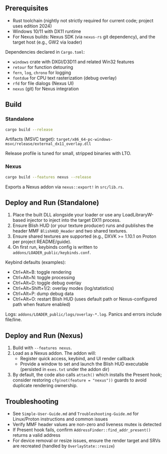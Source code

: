 ## Prerequisites
- Rust toolchain (nightly not strictly required for current code; project uses edition 2024)
- Windows 10/11 with DX11 runtime
- For Nexus builds: Nexus SDK (via `nexus-rs` git dependency), and the target host (e.g., GW2 via loader)

Dependencies declared in `Cargo.toml`:
- `windows` crate with DXGI/D3D11 and related Win32 features
- `retour` for function detouring
- `fern`, `log`, `chrono` for logging
- `fontdue` for CPU text rasterization (debug overlay)
- `rfd` for file dialogs (Nexus UI)
- `nexus` (git) for Nexus integration

## Build

### Standalone
```bash
cargo build --release
```
Artifacts (MSVC target): `target/x86_64-pc-windows-msvc/release/external_dx11_overlay.dll`

Release profile is tuned for small, stripped binaries with LTO.

### Nexus
```bash
cargo build --features nexus --release
```

Exports a Nexus addon via `nexus::export!` in `src/lib.rs`.

## Deploy and Run (Standalone)
1) Place the built DLL alongside your loader or use any LoadLibraryW-based injector to inject into the target DX11 process.
2) Ensure Blish HUD (or your texture producer) runs and publishes the header MMF `BlishHUD_Header` and two shared textures.
3) Ensure shared textures are supported (e.g., DXVK >= 1.10.1 on Proton per project README/guide).
4) On first run, keybinds config is written to `addons/LOADER_public/keybinds.conf`.

Keybind defaults (examples):
- Ctrl+Alt+B: toggle rendering
- Ctrl+Alt+N: toggle processing
- Ctrl+Alt+D: toggle debug overlay
- Ctrl+Alt+Shift+1/2: overlay modes (log/statistics)
- Ctrl+Alt+P: dump debug data
- Ctrl+Alt+O: restart Blish HUD (uses default path or Nexus-configured path when feature enabled)

Logs: `addons/LOADER_public/logs/overlay-*.log`. Panics and errors include file/line.

## Deploy and Run (Nexus)
1) Build with `--features nexus`.
2) Load as a Nexus addon. The addon will:
   - Register quick access, keybind, and UI render callback
   - Provide a window to set and launch the Blish HUD executable (persisted in `exes.txt` under the addon dir)
3) By default, the code also calls `attach()` which installs the Present hook; consider restoring `cfg(not(feature = "nexus"))` guards to avoid duplicate rendering ownership.

## Troubleshooting
- See `Simple-User-Guide.md` and `Troubleshooting-Guide.md` for Linux/Proton instructions and common issues
- Verify MMF header values are non-zero and liveness mutex is detected
- If Present hook fails, confirm `AddressFinder::find_addr_present()` returns a valid address
- For device removal or resize issues, ensure the render target and SRVs are recreated (handled by `OverlayState::resize`)


